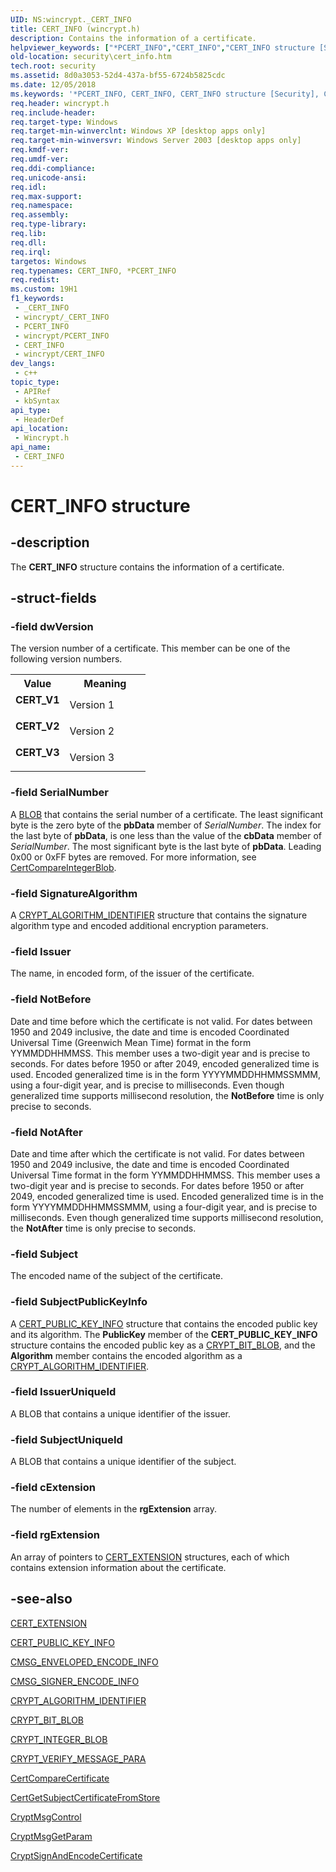 ```yaml
---
UID: NS:wincrypt._CERT_INFO
title: CERT_INFO (wincrypt.h)
description: Contains the information of a certificate.
helpviewer_keywords: ["*PCERT_INFO","CERT_INFO","CERT_INFO structure [Security]","CERT_V1","CERT_V2","CERT_V3","PCERT_INFO","PCERT_INFO structure pointer [Security]","_crypto2_cert_info","security.cert_info","wincrypt/CERT_INFO","wincrypt/PCERT_INFO"]
old-location: security\cert_info.htm
tech.root: security
ms.assetid: 8d0a3053-52d4-437a-bf55-6724b5825cdc
ms.date: 12/05/2018
ms.keywords: '*PCERT_INFO, CERT_INFO, CERT_INFO structure [Security], CERT_V1, CERT_V2, CERT_V3, PCERT_INFO, PCERT_INFO structure pointer [Security], _crypto2_cert_info, security.cert_info, wincrypt/CERT_INFO, wincrypt/PCERT_INFO'
req.header: wincrypt.h
req.include-header: 
req.target-type: Windows
req.target-min-winverclnt: Windows XP [desktop apps only]
req.target-min-winversvr: Windows Server 2003 [desktop apps only]
req.kmdf-ver: 
req.umdf-ver: 
req.ddi-compliance: 
req.unicode-ansi: 
req.idl: 
req.max-support: 
req.namespace: 
req.assembly: 
req.type-library: 
req.lib: 
req.dll: 
req.irql: 
targetos: Windows
req.typenames: CERT_INFO, *PCERT_INFO
req.redist: 
ms.custom: 19H1
f1_keywords:
 - _CERT_INFO
 - wincrypt/_CERT_INFO
 - PCERT_INFO
 - wincrypt/PCERT_INFO
 - CERT_INFO
 - wincrypt/CERT_INFO
dev_langs:
 - c++
topic_type:
 - APIRef
 - kbSyntax
api_type:
 - HeaderDef
api_location:
 - Wincrypt.h
api_name:
 - CERT_INFO
---
```


# CERT_INFO structure


## -description

The <b>CERT_INFO</b> structure contains the information of a certificate.

## -struct-fields

### -field dwVersion

The version number of a certificate. This member can be one of the following version numbers.

<table>
<tr>
<th>Value</th>
<th>Meaning</th>
</tr>
<tr>
<td width="40%"><a id="CERT_V1"></a><a id="cert_v1"></a><dl>
<dt><b>CERT_V1</b></dt>
</dl>
</td>
<td width="60%">
Version 1

</td>
</tr>
<tr>
<td width="40%"><a id="CERT_V2"></a><a id="cert_v2"></a><dl>
<dt><b>CERT_V2</b></dt>
</dl>
</td>
<td width="60%">
Version 2

</td>
</tr>
<tr>
<td width="40%"><a id="CERT_V3"></a><a id="cert_v3"></a><dl>
<dt><b>CERT_V3</b></dt>
</dl>
</td>
<td width="60%">
Version 3

</td>
</tr>
</table>

### -field SerialNumber

A <a href="/windows/desktop/SecGloss/b-gly">BLOB</a> that contains the serial number of a certificate. The least significant byte is the zero byte of the <b>pbData</b> member of <i>SerialNumber</i>. The index for the last byte of <b>pbData</b>, is one less than the value of the <b>cbData</b> member of <i>SerialNumber</i>. The most significant byte is the last byte of <b>pbData</b>. Leading 0x00 or 0xFF bytes are removed. For more information, see <a href="/windows/desktop/api/wincrypt/nf-wincrypt-certcompareintegerblob">CertCompareIntegerBlob</a>.

### -field SignatureAlgorithm

A <a href="/windows/desktop/api/wincrypt/ns-wincrypt-crypt_algorithm_identifier">CRYPT_ALGORITHM_IDENTIFIER</a> structure that contains the signature algorithm type and encoded additional encryption parameters.

### -field Issuer

The name, in encoded form, of the issuer of the certificate.

### -field NotBefore

Date and time before which the certificate is not valid. For dates between 1950 and 2049 inclusive, the date and time is encoded Coordinated Universal Time (Greenwich Mean Time) format in the form YYMMDDHHMMSS. This member uses a two-digit year and is precise to seconds. For dates before 1950 or after 2049, encoded generalized time is used. Encoded generalized time is in the form YYYYMMDDHHMMSSMMM, using a four-digit year, and is precise to milliseconds. Even though generalized time supports millisecond resolution, the <b>NotBefore</b> time is only precise to seconds.

### -field NotAfter

Date and time after which the certificate is not valid. For dates between 1950 and 2049 inclusive, the date and time is encoded Coordinated Universal Time format in the form YYMMDDHHMMSS. This member uses a two-digit year and is precise to seconds. For dates before 1950 or after 2049, encoded generalized time is used. Encoded generalized time is in the form YYYYMMDDHHMMSSMMM, using a four-digit year, and is precise to milliseconds. Even though generalized time supports millisecond resolution, the <b>NotAfter</b> time is only precise to seconds.

### -field Subject

The encoded name of the subject of the certificate.

### -field SubjectPublicKeyInfo

A <a href="/windows/desktop/api/wincrypt/ns-wincrypt-cert_public_key_info">CERT_PUBLIC_KEY_INFO</a> structure that contains the encoded public key and its algorithm. The <b>PublicKey</b> member of the <b>CERT_PUBLIC_KEY_INFO</b> structure contains the encoded public key as a <a href="/windows/desktop/api/wincrypt/ns-wincrypt-crypt_bit_blob">CRYPT_BIT_BLOB</a>, and the <b>Algorithm</b> member contains the encoded algorithm as a <a href="/windows/desktop/api/wincrypt/ns-wincrypt-crypt_algorithm_identifier">CRYPT_ALGORITHM_IDENTIFIER</a>.

### -field IssuerUniqueId

A BLOB that contains a unique identifier of the issuer.

### -field SubjectUniqueId

A BLOB that contains a unique identifier of the subject.

### -field cExtension

The number of elements in the <b>rgExtension</b> array.

### -field rgExtension

An array of pointers to 
<a href="/windows/desktop/api/wincrypt/ns-wincrypt-cert_extension">CERT_EXTENSION</a> structures, each of which contains extension information about the certificate.

## -see-also

<a href="/windows/desktop/api/wincrypt/ns-wincrypt-cert_extension">CERT_EXTENSION</a>



<a href="/windows/desktop/api/wincrypt/ns-wincrypt-cert_public_key_info">CERT_PUBLIC_KEY_INFO</a>



<a href="/windows/desktop/api/wincrypt/ns-wincrypt-cmsg_enveloped_encode_info">CMSG_ENVELOPED_ENCODE_INFO</a>



<a href="/windows/desktop/api/wincrypt/ns-wincrypt-cmsg_signer_encode_info">CMSG_SIGNER_ENCODE_INFO</a>



<a href="/windows/desktop/api/wincrypt/ns-wincrypt-crypt_algorithm_identifier">CRYPT_ALGORITHM_IDENTIFIER</a>



<a href="/windows/desktop/api/wincrypt/ns-wincrypt-crypt_bit_blob">CRYPT_BIT_BLOB</a>



<a href="/previous-versions/windows/desktop/legacy/aa381414(v=vs.85)">CRYPT_INTEGER_BLOB</a>



<a href="/windows/desktop/api/wincrypt/ns-wincrypt-crypt_verify_message_para">CRYPT_VERIFY_MESSAGE_PARA</a>



<a href="/windows/desktop/api/wincrypt/nf-wincrypt-certcomparecertificate">CertCompareCertificate</a>



<a href="/windows/desktop/api/wincrypt/nf-wincrypt-certgetsubjectcertificatefromstore">CertGetSubjectCertificateFromStore</a>



<a href="/windows/desktop/api/wincrypt/nf-wincrypt-cryptmsgcontrol">CryptMsgControl</a>



<a href="/windows/desktop/api/wincrypt/nf-wincrypt-cryptmsggetparam">CryptMsgGetParam</a>



<a href="/windows/desktop/api/wincrypt/nf-wincrypt-cryptsignandencodecertificate">CryptSignAndEncodeCertificate</a>